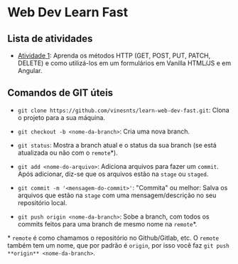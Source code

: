 # Web Dev Learn Fast

## Lista de atividades

- [Atividade 1](./atividade1): Aprenda os métodos HTTP (GET, POST, PUT, PATCH, DELETE) e como utilizá-los em um formulários em Vanilla HTML/JS e em Angular.

## Comandos de GIT úteis

- `git clone https://github.com/vinesnts/learn-web-dev-fast.git`: Clona o projeto para a sua máquina.

- `git checkout -b <nome-da-branch>`: Cria uma nova branch.

- `git status`: Mostra a branch atual e o status da sua branch (se está atualizada ou não com o `remote`\*).

- `git add <nome-do-arquivo>`: Adiciona arquivos para fazer um `commit`. Após adicionar, diz-se que os arquivos estão na `stage` ou `staged`.

- `git commit -m '<mensagem-do-commit>'`: "Commita" ou melhor: Salva os arquivos que estão na `stage` com uma mensagem/descrição no seu repositório local.

- `git push origin <nome-da-branch>`: Sobe a branch, com todos os commits feitos para uma branch de mesmo nome na `remote`\*.

\* `remote` é como chamamos o repositório no Github/Gitlab, etc. O `remote` também tem um nome, que por padrão é `origin`, por isso você faz `git push **origin** <nome-da-branch>`.
